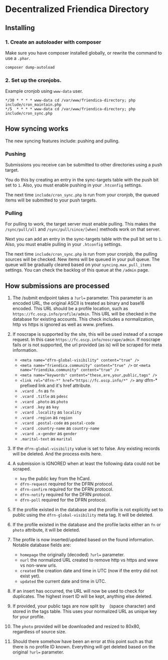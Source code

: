 # Decentralized Friendica Directory

## Installing

### 1. Create an autoloader with composer

Make sure you have composer installed globally, or rewrite the command to use a `.phar`.

```sh
composer dump-autoload
```

### 2. Set up the cronjobs.

Example cronjob using `www-data` user.

```
*/30 * * * * www-data cd /var/www/friendica-directory; php include/cron_maintain.php
*/5  * * * * www-data cd /var/www/friendica-directory; php include/cron_sync.php
```

## How syncing works

The new syncing features include: pushing and pulling.

### Pushing

Submissions you receive can be submitted to other directories using a push target.

You do this by creating an entry in the sync-targets table with the push bit set to `1`.
Also, you must enable pushing in your `.htconfig` settings.

The next time `include/cron_sync.php` is run from your cronjob, the queued items will be submitted to your push targets.

### Pulling

For pulling to work, the target server must enable pulling.
This makes the `/sync/pull/all` and `/sync/pull/since/[when]` methods work on that server.

Next you can add an entry in the sync-targets table with the pull bit set to `1`.
Also, you must enable pulling in your `.htconfig` settings.

The next time `include/cron_sync.php` is run from your cronjob, the pulling sources will be checked.
New items will be queued in your pull queue.
The queue will be gradually cleared based on your `syncing.max_pull_items` settings.
You can check the backlog of this queue at the `/admin` page.

## How submissions are processed

1.  The /submit endpoint takes a `?url=` parameter.
    This parameter is an encoded URL, the original ASCII is treated as binary and base16 encoded.
    This URL should be a profile location, such as `https://fc.oscp.info/profile/admin`.
    This URL will be checked in the database for existing accounts.
    This check includes a normalization, http vs https is ignored as well as www. prefixes.

2.  If noscrape is supported by the site, this will be used instead of a scrape request.
    In this case `https://fc.oscp.info/noscrape/admin`.
    If noscrape fails or is not supported, the url provided (as is) will be scraped for meta information.
    * `<meta name="dfrn-global-visibility" content="true" />`
    * `<meta name="friendica.community" content="true" />`
      or `<meta name="friendika.community" content="true" />`
    * `<meta name="keywords" content="these,are,your,public,tags" />`
    * `<link rel="dfrn-*" href="https://fc.oscp.info/*" />`
      any dfrn-* prefixed link and it's href attribute.
    * `.vcard .fn` as `fn`
    * `.vcard .title` as `pdesc`
    * `.vcard .photo` as `photo`
    * `.vcard .key` as `key`
    * `.vcard .locality` as `locality`
    * `.vcard .region` as `region`
    * `.vcard .postal-code` as `postal-code`
    * `.vcard .country-name` as `country-name`
    * `.vcard .x-gender` as `gender`
    * `.marital-text` as `marital`

3.  If the `dfrn-global-visibility` value is set to false. Any existing records will be deleted.
    And the process exits here.

4.  A submission is IGNORED when at least the following data could not be scraped.
    * `key` the public key from the hCard.
    * `dfrn-request` required for the DFRN protocol.
    * `dfrn-confirm` required for the DFRN protocol.
    * `dfrn-notify` required for the DFRN protocol.
    * `dfrn-poll` required for the DFRN protocol.

5.  If the profile existed in the database and the profile is not explicitly set to
    public using the `dfrn-global-visibility` meta tag. It will be deleted.

6.  If the profile existed in the database and the profile lacks either an `fn` or `photo`
    attribute, it will be deleted.

7.  The profile is now inserted/updated based on the found information.
    Notable database fields are:
    * `homepage` the originally (decoded) `?url=` parameter.
    * `nurl` the normalized URL created to remove http vs https and www vs non-www urls.
    * `created` the creation date and time in UTC (now if the entry did not exist yet).
    * `updated` the current date and time in UTC.

8.  If an insert has occurred, the URL will now be used to check for duplicates.
    The highest insert ID will be kept, anything else deleted.

9.  If provided, your public tags are now split by ` ` (space character) and stored in the tags table.
    This uses your normalized URL as unique key for your profile.

10. The `photo` provided will be downloaded and resized to 80x80, regardless of source size.

11. Should there somehow have been an error at this point such as that there is no profile ID known.
    Everything will get deleted based on the original `?url=` parameter.